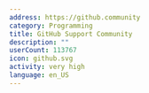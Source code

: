 ```yaml
---
address: https://github.community
category: Programming
title: GitHub Support Community
description: ""
userCount: 113767
icon: github.svg
activity: very high
language: en_US
---
```

